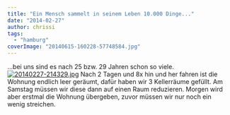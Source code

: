 ```yaml
---
title: "Ein Mensch sammelt in seinem Leben 10.000 Dinge..."
date: "2014-02-27"
author: chrissi
tags: 
  - "hamburg"
coverImage: "20140615-160228-57748584.jpg"
---
```


...bei uns sind es nach 25 bzw. 29 Jahren schon so viele.[![20140227-214329.jpg](images/20140227-214329.jpg)](https://hafenstrand.wordpress.com/wp-content/uploads/2014/02/20140227-214329.jpg) Nach 2 Tagen und 8x hin und her fahren ist die Wohnung endlich leer geräumt, dafür haben wir 3 Kellerräume gefüllt. Am Samstag müssen wir diese dann auf einen Raum reduzieren. Morgen wird aber erstmal die Wohnung übergeben, zuvor müssen wir nur noch ein wenig streichen.
